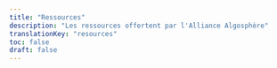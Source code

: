 ```yaml
---
title: "Ressources"
description: "Les ressources offertent par l'Alliance Algosphère"
translationKey: "resources"
toc: false
draft: false
---
```

